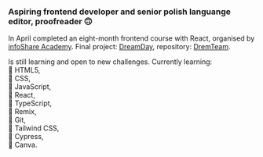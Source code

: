 ### Aspiring frontend developer and senior polish languange editor, proofreader 🙃

In April completed an eight-month frontend course with React, organised by <a href="https://github.com/infoshareacademy" target="_blank">infoShare Academy<a>. Final project: <a href="https://dreamday.pages.dev/" target="_blank">DreamDay<a>, repository: <a href="https://github.com/infoshareacademy/jfdzr12-dreamteam" target="_blank">DremTeam<a>. 

Is still learning and open to new challenges. Currently learning: <br>🧐 HTML5, <br>🧐 CSS, <br>🧐 JavaScript, <br>🧐 React, <br>🧐 TypeScript, <br>🧐 Remix, <br>🧐 Git, <br>🧐 Tailwind CSS, <br>🧐 Cypress, <br>🧐 Canva. 


<!---
monika-plawska/monika-plawska is a ✨ special ✨ repository because its `README.md` (this file) appears on your GitHub profile.
You can click the Preview link to take a look at your changes.
--->
